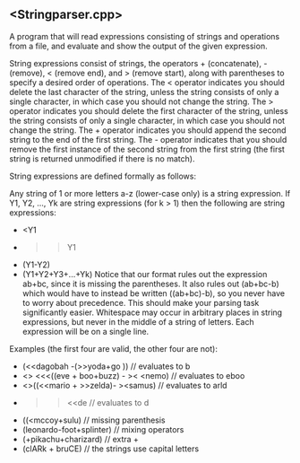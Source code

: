 <Stringparser.cpp>
--------------------------------------------------------------------------
A program that will read expressions consisting of strings and operations from a file, and evaluate and show the output of the given expression.

String expressions consist of strings, the operators + (concatenate), - (remove), < (remove end), and > (remove start), along with parentheses to specify a desired order of operations. The < operator indicates you should delete the last character of the string, unless the string consists of only a single character, in which case you should not change the string. The > operator indicates you should delete the first character of the string, unless the string consists of only a single character, in which case you should not change the string. The + operator indicates you should append the second string to the end of the first string. The - operator indicates that you should remove the first instance of the second string from the first string (the first string is returned unmodified if there is no match).

String expressions are defined formally as follows:

Any string of 1 or more letters a-z (lower-case only) is a string expression.
If Y1, Y2, ..., Yk are string expressions (for k > 1) then the following are string expressions:
- <Y1
- >>Y1
- (Y1-Y2)
- (Y1+Y2+Y3+...+Yk)
Notice that our format rules out the expression ab+bc, since it is missing the parentheses. It also rules out (ab+bc-b) which would have to instead be written ((ab+bc)-b), so you never have to worry about precedence. This should make your parsing task significantly easier. Whitespace may occur in arbitrary places in string expressions, but never in the middle of a string of letters. Each expression will be on a single line.

Examples (the first four are valid, the other four are not):

- (<<dagobah -(>>yoda+go )) // evaluates to b
- <> <<<((eve + boo+buzz)  -  >< <nemo) // evaluates to eboo
- <>((<<mario + >>zelda)- ><samus) // evaluates to arld
- >><<de // evaluates to d
- ((<mccoy+sulu)    // missing parenthesis
- (leonardo-foot+splinter)   // mixing operators
- (+pikachu+charizard)    // extra +
- (clARk + bruCE)    // the strings use capital letters

